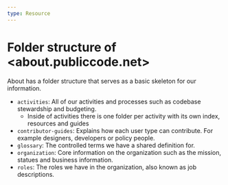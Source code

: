 ```yaml
---
type: Resource
---
```


# Folder structure of <about.publiccode.net>

About has a folder structure that serves as a basic skeleton for our information.

* `activities`: All of our activities and processes such as codebase stewardship and budgeting.
  * Inside of activities there is one folder per activity with its own index, resources and guides
* `contributor-guides`: Explains how each user type can contribute. For example designers, developers or policy people.
* `glossary`: The controlled terms we have a shared definition for.
* `organization`: Core information on the organization such as the mission, statues and business information.
* `roles`: The roles we have in the organization, also known as job descriptions.
